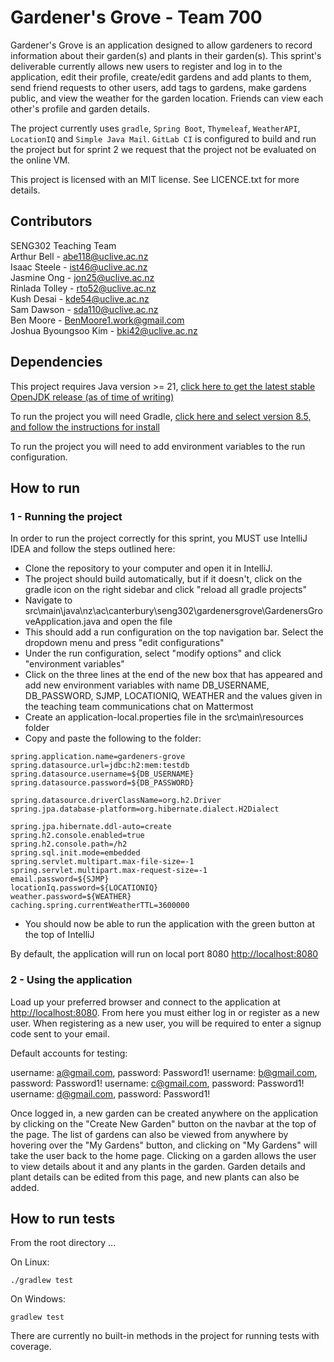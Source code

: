 # Gardener's Grove - Team 700

Gardener's Grove is an application designed to allow gardeners to record information about their garden(s) and plants 
in their garden(s). This sprint's deliverable currently allows new users to register and log in to the application, 
edit their profile, create/edit gardens and add plants to them, send friend requests to other users, 
add tags to gardens, make gardens public, and view the weather for the garden location. Friends can view each other's 
profile and garden details.

The project currently uses ```gradle```, ```Spring Boot```, ```Thymeleaf```, ```WeatherAPI```, ```LocationIQ``` and ```Simple Java Mail```.
```GitLab CI``` is configured to build and run the project but for sprint 2 we request that the project not be 
evaluated on the online VM.

This project is licensed with an MIT license. See LICENCE.txt for more details.

## Contributors
SENG302 Teaching Team\
Arthur Bell - abe118@uclive.ac.nz\
Isaac Steele - ist46@uclive.ac.nz\
Jasmine Ong - jon25@uclive.ac.nz\
Rinlada Tolley - rto52@uclive.ac.nz\
Kush Desai - kde54@uclive.ac.nz\
Sam Dawson - sda110@uclive.ac.nz\
Ben Moore - BenMoore1.work@gmail.com\
Joshua Byoungsoo Kim - bki42@uclive.ac.nz


## Dependencies
This project requires Java version >= 21, [click here to get the latest stable OpenJDK release (as of time of writing)](https://jdk.java.net/21/)

To run the project you will need Gradle, [click here and select version 8.5, and follow the instructions for install](https://gradle.org/releases/)

To run the project you will need to add environment variables to the run configuration.

## How to run
### 1 - Running the project

In order to run the project correctly for this sprint, you MUST use IntelliJ IDEA and follow the steps outlined here:

- Clone the repository to your computer and open it in IntelliJ.
- The project should build automatically, but if it doesn't, click on the gradle icon on the right sidebar and click "reload all gradle projects"
- Navigate to src\main\java\nz\ac\canterbury\seng302\gardenersgrove\GardenersGroveApplication.java and open the file
- This should add a run configuration on the top navigation bar. Select the dropdown menu and press "edit configurations"
- Under the run configuration, select "modify options" and click "environment variables"
- Click on the three lines at the end of the new box that has appeared and add new environment variables with name 
DB_USERNAME, DB_PASSWORD, SJMP, LOCATIONIQ, WEATHER and the values given in the teaching team communications chat on Mattermost
- Create an application-local.properties file in the src\main\resources folder
- Copy and paste the following to the folder:
```
spring.application.name=gardeners-grove
spring.datasource.url=jdbc:h2:mem:testdb
spring.datasource.username=${DB_USERNAME}
spring.datasource.password=${DB_PASSWORD}

spring.datasource.driverClassName=org.h2.Driver
spring.jpa.database-platform=org.hibernate.dialect.H2Dialect

spring.jpa.hibernate.ddl-auto=create
spring.h2.console.enabled=true
spring.h2.console.path=/h2
spring.sql.init.mode=embedded
spring.servlet.multipart.max-file-size=-1
spring.servlet.multipart.max-request-size=-1
email.password=${SJMP}
locationIq.password=${LOCATIONIQ}
weather.password=${WEATHER}
caching.spring.currentWeatherTTL=3600000
```

- You should now be able to run the application with the green button at the top of IntelliJ

By default, the application will run on local port 8080 [http://localhost:8080](http://localhost:8080)

### 2 - Using the application
Load up your preferred browser and connect to the application at [http://localhost:8080](http://localhost:8080). From here you must either
log in or register as a new user. When registering as a new user, you will be required to enter a signup code sent to 
your email.

Default accounts for testing:

username: a@gmail.com, password: Password1!
username: b@gmail.com, password: Password1!
username: c@gmail.com, password: Password1!
username: d@gmail.com, password: Password1!

Once logged in, a new garden can be created anywhere on the application by clicking on the "Create New Garden" button 
on the navbar at the top of the page. The list of gardens can also be viewed from anywhere by hovering over the 
"My Gardens" button, and clicking on "My Gardens" will take the user back to the home page. Clicking on a garden 
allows the user to view details about it and any plants in the garden. Garden details and plant details can be edited 
from this page, and new plants can also be added.

## How to run tests
From the root directory ...

On Linux:
```
./gradlew test
```

On Windows:
```
gradlew test
```

There are currently no built-in methods in the project for running tests with coverage.